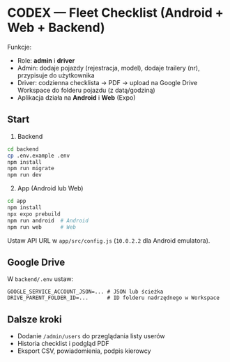 
# CODEX — Fleet Checklist (Android + Web + Backend)

Funkcje:
- Role: **admin** i **driver**
- Admin: dodaje pojazdy (rejestracja, model), dodaje trailery (nr), przypisuje do użytkownika
- Driver: codzienna checklista → PDF → upload na Google Drive Workspace do folderu pojazdu (z datą/godziną)
- Aplikacja działa na **Android** i **Web** (Expo)

## Start
1) Backend
```bash
cd backend
cp .env.example .env
npm install
npm run migrate
npm run dev
```

2) App (Android lub Web)
```bash
cd app
npm install
npx expo prebuild
npm run android  # Android
npm run web      # Web
```

Ustaw API URL w `app/src/config.js` (`10.0.2.2` dla Android emulatora).

## Google Drive
W `backend/.env` ustaw:
```
GOOGLE_SERVICE_ACCOUNT_JSON=... # JSON lub ścieżka
DRIVE_PARENT_FOLDER_ID=...      # ID folderu nadrzędnego w Workspace
```

## Dalsze kroki
- Dodanie `/admin/users` do przeglądania listy userów
- Historia checklist i podgląd PDF
- Eksport CSV, powiadomienia, podpis kierowcy
